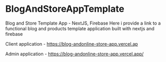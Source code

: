 # BlogAndStoreAppTemplate
Blog and Store Template App - NextJS, Firebase
Here i provide a link to a functional blog and products template application built with nextjs and firebase

Client application - https://blog-andonline-store-app.vercel.ap

Admin application - https://blog-andonline-store-app.vercel.app/
